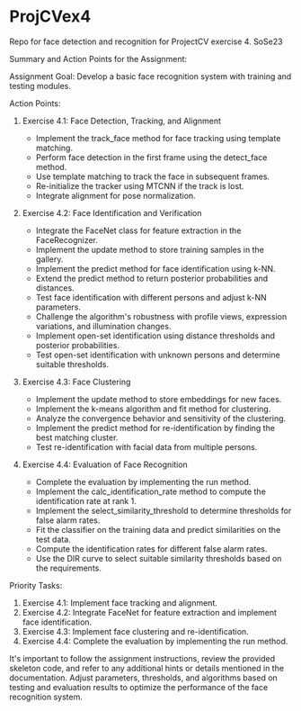 # ProjCVex4
Repo for face detection and recognition for ProjectCV exercise 4. SoSe23

Summary and Action Points for the Assignment:

Assignment Goal: Develop a basic face recognition system with training and testing modules.

Action Points:

1. Exercise 4.1: Face Detection, Tracking, and Alignment
   - Implement the track_face method for face tracking using template matching.
   - Perform face detection in the first frame using the detect_face method.
   - Use template matching to track the face in subsequent frames.
   - Re-initialize the tracker using MTCNN if the track is lost.
   - Integrate alignment for pose normalization.

2. Exercise 4.2: Face Identification and Verification
   - Integrate the FaceNet class for feature extraction in the FaceRecognizer.
   - Implement the update method to store training samples in the gallery.
   - Implement the predict method for face identification using k-NN.
   - Extend the predict method to return posterior probabilities and distances.
   - Test face identification with different persons and adjust k-NN parameters.
   - Challenge the algorithm's robustness with profile views, expression variations, and illumination changes.
   - Implement open-set identification using distance thresholds and posterior probabilities.
   - Test open-set identification with unknown persons and determine suitable thresholds.

3. Exercise 4.3: Face Clustering
   - Implement the update method to store embeddings for new faces.
   - Implement the k-means algorithm and fit method for clustering.
   - Analyze the convergence behavior and sensitivity of the clustering.
   - Implement the predict method for re-identification by finding the best matching cluster.
   - Test re-identification with facial data from multiple persons.

4. Exercise 4.4: Evaluation of Face Recognition
   - Complete the evaluation by implementing the run method.
   - Implement the calc_identification_rate method to compute the identification rate at rank 1.
   - Implement the select_similarity_threshold to determine thresholds for false alarm rates.
   - Fit the classifier on the training data and predict similarities on the test data.
   - Compute the identification rates for different false alarm rates.
   - Use the DIR curve to select suitable similarity thresholds based on the requirements.

Priority Tasks:

1. Exercise 4.1: Implement face tracking and alignment.
2. Exercise 4.2: Integrate FaceNet for feature extraction and implement face identification.
3. Exercise 4.3: Implement face clustering and re-identification.
4. Exercise 4.4: Complete the evaluation by implementing the run method.

It's important to follow the assignment instructions, review the provided skeleton code, and refer to any additional hints or details mentioned in the documentation. Adjust parameters, thresholds, and algorithms based on testing and evaluation results to optimize the performance of the face recognition system.

